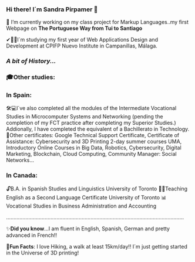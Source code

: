 ### Hi there! I´m Sandra Pirpamer 👋
🔭 I’m currently working on my class project for Markup Languages..my first Webpage on **The Portuguese Way from Tui to Santiago** 

<!--
**spir611/spir611** is a ✨ _special_ ✨ repository because its `README.md` (this file) appears on your GitHub profile. -->

✔👩‍🎓I´m studying my first year of Web Applications Design and Development at CPIFP Nuevo Institute in Campanillas, Málaga.


### *A bit of History...*


### 🎓Other studies:

### **In Spain**:
🛠💻I´ve also completed all the modules of the Intermediate Vocational Studies in Microcomputer Systems and Networking (pending the completion of my FCT practice after completing my Superior Studies.) Addionally, I have completed the equivalent of a Bachillerato in Technology.
📜Other certificates: Google Technical Support Certificate, Certificate of Assistance: Cybersecurity and 3D Printing 2-day summer courses UMA, Introductory Online Courses in Big Data, Robotics, Cybersecurity, Digital Marketing, Blockchain, Cloud Computing, Community Manager: Social Networks...

### **In Canada**:
🔓B.A. in Spanish Studies and Linguistics University of Toronto
👩‍🏫Teaching English as a Second Language Certificate University of Toronto
📊Vocational Studies in Business Administration and Accounting 

........................................................................................................................

✨**Did you know**...I am fluent in English, Spanish, German and pretty advanced in French!!

🎉**Fun Facts**:  I love Hiking, a walk at least 15km/day!! I´m just getting started in the Universe of 3D printing! 



  
 
